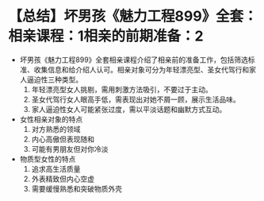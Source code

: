 # 【总结】坏男孩《魅力工程899》全套：相亲课程：1相亲的前期准备：2

-   坏男孩《魅力工程899》全套相亲课程介绍了相亲前的准备工作，包括筛选标准、收集信息和给介绍人认可。相亲对象可分为年轻漂亮型、圣女代驾行和家人逼迫性三种类型。
    1.  年轻漂亮型女人挑剔，需用刺激方法吸引，不要过于主动。
    2.  圣女代驾行女人眼高手低，需表现出对她不屑一顾，展示生活品味。
    3.  家人逼迫性女人可能紧张过度，需以平淡话题和幽默方式互动。
-   女性相亲对象的特点
    1.  对方熟悉的领域
    2.  内心高傲但表现随和
    3.  可能有男朋友但对你冷淡
-   物质型女性的特点
    1.  追求高生活质量
    2.  外表精致但内心空虚
    3.  需要缓慢熟悉和突破物质外壳